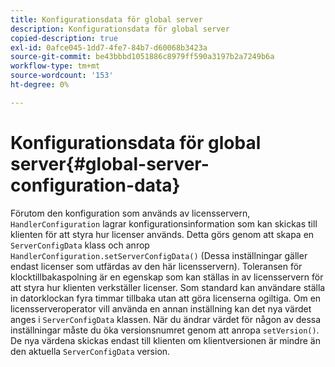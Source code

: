 ```yaml
---
title: Konfigurationsdata för global server
description: Konfigurationsdata för global server
copied-description: true
exl-id: 0afce045-1dd7-4fe7-84b7-d60068b3423a
source-git-commit: be43bbbd1051886c8979ff590a3197b2a7249b6a
workflow-type: tm+mt
source-wordcount: '153'
ht-degree: 0%

---
```


# Konfigurationsdata för global server{#global-server-configuration-data}

Förutom den konfiguration som används av licensservern, `HandlerConfiguration` lagrar konfigurationsinformation som kan skickas till klienten för att styra hur licenser används. Detta görs genom att skapa en `ServerConfigData` klass och anrop `HandlerConfiguration.setServerConfigData()` (Dessa inställningar gäller endast licenser som utfärdas av den här licensservern). Toleransen för klocktillbakaspolning är en egenskap som kan ställas in av licensservern för att styra hur klienten verkställer licenser. Som standard kan användare ställa in datorklockan fyra timmar tillbaka utan att göra licenserna ogiltiga. Om en licensserveroperator vill använda en annan inställning kan det nya värdet anges i `ServerConfigData` klassen. När du ändrar värdet för någon av dessa inställningar måste du öka versionsnumret genom att anropa `setVersion()`. De nya värdena skickas endast till klienten om klientversionen är mindre än den aktuella `ServerConfigData` version.
